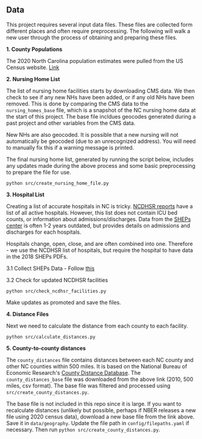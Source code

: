 ## Data

This project requires several input data files. These files are collected form different places and often require preprocessing. The following will walk a new user through the process of obtaining and preparing these files.


**1. County Populations**

The 2020 North Carolina population estimates were pulled from the US Census website. [Link](https://www.census.gov/programs-surveys/popest/technical-documentation/research/evaluation-estimates/2020-evaluation-estimates/2010s-counties-total.html)

**2. Nursing Home List**

The list of nursing home facilities starts by downloading CMS data. We then check to see if any new NHs have been added, or if any old NHs have been removed. This is done by comparing the CMS data to the `nursing_homes_base` file, which is a snapshot of the NC nursing home data at the start of this project. The base file incldues geocodes generated during a past project and other variables from the CMS data. 

New NHs are also geocoded. It is possible that a new nursing will not automatically be geocoded (due to an unrecognized address). You will need to manually fix this if a warning message is printed.

The final nursing home list, generated by running the script below, includes any updates made during the above process and some basic preprocessing to prepare the file for use.

```
python src/create_nursing_home_file.py 
```

**3. Hospital List**

Creating a list of accurate hospitals in NC is tricky. [NCDHSR reports](https://info.ncdhhs.gov/dhsr/reports.htm) have a list of all active hospitals. However, this list does not contain ICU bed counts, or information about admissions/discharges. Data from the [SHEPs center](https://www.shepscenter.unc.edu/data/nc-hospital-discharge-data/descriptive-statistics/) is often 1-2 years outdated, but provides details on admissions and discharges for each hospitals.

Hospitals change, open, close, and are often combined into one. Therefore - we use the NCDHSR list of hospitals, but require the hospital to have data in the 2018 SHEPs PDFs. 

3.1 Collect SHEPs Data - Follow [this](sheps_data/README.md)


3.2 Check for updated NCDHSR facilities

```
python src/check_ncdhsr_facilities.py
```

Make updates as promoted and save the files.

**4. Distance Files**

Next we need to calculate the distance from each county to each facility.

```
python src/calculate_distances.py
```

**5. County-to-county distances**

The `county_distances` file contains distances between each NC county and other NC counties within 500 miles. It is based on the National Bureau of Economic Research's [County Distance Database](https://www.nber.org/research/data/county-distance-database). The `county_distances_base` file was downloaded from the above link (2010, 500 miles, csv format). The base file was filtered and processed using `src/create_county_distances.py`.

The base file is not included in this repo since it is large. If you want to recalculate distances (unlikely but possible, perhaps if NBER releases a new file using 2020 census data), download a new base file from the link above. Save it in `data/geography`. Update the file path in `config/filepaths.yaml` if necessary. Then run `python src/create_county_distances.py`.